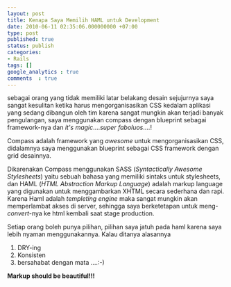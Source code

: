 ```yaml
---
layout: post
title: Kenapa Saya Memilih HAML untuk Development
date: 2010-06-11 02:35:06.000000000 +07:00
type: post
published: true
status: publish
categories:
- Rails
tags: []
google_analytics : true
comments  : true
---
```


sebagai orang yang tidak memiliki latar belakang desain sejujurnya saya sangat kesulitan ketika harus mengorganisasikan CSS kedalam aplikasi yang sedang dibangun oleh tim karena sangat mungkin akan terjadi banyak pengulangan, saya menggunakan compass dengan blueprint sebagai framework-nya dan *it's magic*....*super faboluos*....!

Compass adalah framework yang *awesome* untuk mengorganisasikan CSS, didalamnya saya menggunakan blueprint sebagai CSS framework dengan grid desainnya.

Dikarenakan Compass menggunakan SASS (*Syntactically Awesome Stylesheets*)  yaitu sebuah bahasa yang memiliki sintaks untuk stylesheets, dan HAML (*HTML Abstraction Markup Language*) adalah markup language yang digunakan untuk menggambarkan XHTML secara sederhana dan rapi. Karena Haml adalah *templeting engine* maka sangat mungkin akan memperlambat akses di server, sehingga saya berketetapan untuk meng-*convert*-nya ke html kembali saat stage production.

Setiap orang boleh punya pilihan, pilihan saya jatuh pada haml karena saya lebih nyaman menggunakannya. Kalau ditanya alasannya

1. DRY-ing
2. Konsisten
3. bersahabat dengan mata ….:-)

**Markup should be beautiful!!!**
